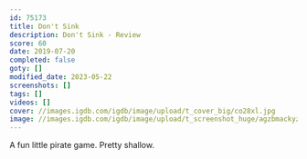 ```yaml
---
id: 75173
title: Don't Sink
description: Don't Sink - Review
score: 60
date: 2019-07-20
completed: false
goty: []
modified_date: 2023-05-22
screenshots: []
tags: []
videos: []
cover: //images.igdb.com/igdb/image/upload/t_cover_big/co28xl.jpg
image: //images.igdb.com/igdb/image/upload/t_screenshot_huge/agzbmackyzi2giltp2od.jpg
---
```

A fun little pirate game. Pretty shallow.